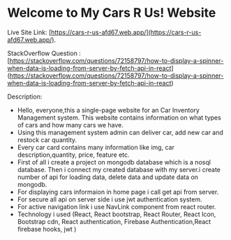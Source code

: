 # Welcome to My Cars R Us! Website

Live Site Link: [https://cars-r-us-afd67.web.app/](https://cars-r-us-afd67.web.app/).

StackOverflow Question : [https://stackoverflow.com/questions/72158797/how-to-display-a-spinner-when-data-is-loading-from-server-by-fetch-api-in-react] (https://stackoverflow.com/questions/72158797/how-to-display-a-spinner-when-data-is-loading-from-server-by-fetch-api-in-react)

Description:

- Hello, everyone,this a single-page website for an Car Inventory Management system. This website contains 
information on what types of cars and how many cars we have. 
- Using this management system admin can deliver car, add new car and restock car quantity.
- Every car card contains many information like img, car description,quantity, price, feature etc.
- First of all i create a  project on mongodb database which is a nosql database. Then i connect my created database with my server.i create number of api for loading data, delete data and update data on mongodb.
- For displaying cars informaion in home page i call get api from server.
- For secure all api on server side i use jwt authentication system.
- For active navigation link i use NavLink component from react router.
- Technology i used (React, React bootstrap, React Router, React Icon, Bootstrap cdn, React authentication, Firebase Authentication,React firebase hooks, jwt )